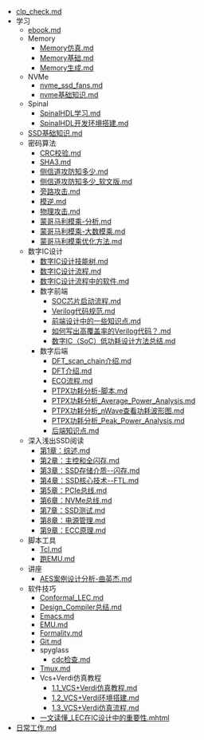 - [clp_check.md](clp_check.md)
- 学习
  - [ebook.md](学习/ebook.md)
  - Memory
    - [Memory仿真.md](学习/Memory/Memory仿真.md)
    - [Memory基础.md](学习/Memory/Memory基础.md)
    - [Memory生成.md](学习/Memory/Memory生成.md)
  - NVMe
    - [nvme_ssd_fans.md](学习/NVMe/nvme_ssd_fans.md)
    - [nvme基础知识.md](学习/NVMe/nvme基础知识.md)
  - Spinal
    - [SpinalHDL学习.md](学习/Spinal/SpinalHDL学习.md)
    - [SpinalHDL开发环境搭建.md](学习/Spinal/SpinalHDL开发环境搭建.md)
  - [SSD基础知识.md](学习/SSD基础知识.md)
  - 密码算法
    - [CRC校验.md](学习/密码算法/CRC校验.md)
    - [SHA3.md](学习/密码算法/SHA3.md)
    - [侧信道攻防知多少.md](学习/密码算法/侧信道攻防知多少.md)
    - [侧信道攻防知多少_软文版.md](学习/密码算法/侧信道攻防知多少_软文版.md)
    - [旁路攻击.md](学习/密码算法/旁路攻击.md)
    - [模逆.md](学习/密码算法/模逆.md)
    - [物理攻击.md](学习/密码算法/物理攻击.md)
    - [蒙哥马利模乘-分析.md](学习/密码算法/蒙哥马利模乘-分析.md)
    - [蒙哥马利模乘-大数模乘.md](学习/密码算法/蒙哥马利模乘-大数模乘.md)
    - [蒙哥马利模乘优化方法.md](学习/密码算法/蒙哥马利模乘优化方法.md)
  - 数字IC设计
    - [数字IC设计技能树.md](学习/数字IC设计/数字IC设计技能树.md)
    - [数字IC设计流程.md](学习/数字IC设计/数字IC设计流程.md)
    - [数字IC设计流程中的软件.md](学习/数字IC设计/数字IC设计流程中的软件.md)
    - 数字前端
      - [SOC芯片启动流程.md](学习/数字IC设计/数字前端/SOC芯片启动流程.md)
      - [Verilog代码规范.md](学习/数字IC设计/数字前端/Verilog代码规范.md)
      - [前端设计中的一些知识点.md](学习/数字IC设计/数字前端/前端设计中的一些知识点.md)
      - [如何写出高覆盖率的Verilog代码？.md](学习/数字IC设计/数字前端/如何写出高覆盖率的Verilog代码？.md)
      - [数字IC（SoC）低功耗设计方法总结.md](学习/数字IC设计/数字前端/数字IC（SoC）低功耗设计方法总结.md)
    - 数字后端
      - [DFT_scan_chain介绍.md](学习/数字IC设计/数字后端/DFT_scan_chain介绍.md)
      - [DFT介绍.md](学习/数字IC设计/数字后端/DFT介绍.md)
      - [ECO流程.md](学习/数字IC设计/数字后端/ECO流程.md)
      - [PTPX功耗分析-脚本.md](学习/数字IC设计/数字后端/PTPX功耗分析-脚本.md)
      - [PTPX功耗分析_Average_Power_Analysis.md](学习/数字IC设计/数字后端/PTPX功耗分析_Average_Power_Analysis.md)
      - [PTPX功耗分析_nWave查看功耗波形图.md](学习/数字IC设计/数字后端/PTPX功耗分析_nWave查看功耗波形图.md)
      - [PTPX功耗分析_Peak_Power_Analysis.md](学习/数字IC设计/数字后端/PTPX功耗分析_Peak_Power_Analysis.md)
      - [后端知识点.md](学习/数字IC设计/数字后端/后端知识点.md)
  - 深入浅出SSD阅读
    - [第1章：综述.md](学习/深入浅出SSD阅读/第1章：综述.md)
    - [第2章：主控和全闪存.md](学习/深入浅出SSD阅读/第2章：主控和全闪存.md)
    - [第3章：SSD存储介质--闪存.md](学习/深入浅出SSD阅读/第3章：SSD存储介质--闪存.md)
    - [第4章：SSD核心技术--FTL.md](学习/深入浅出SSD阅读/第4章：SSD核心技术--FTL.md)
    - [第5章：PCIe总线.md](学习/深入浅出SSD阅读/第5章：PCIe总线.md)
    - [第6章：NVMe总线.md](学习/深入浅出SSD阅读/第6章：NVMe总线.md)
    - [第7章：SSD测试.md](学习/深入浅出SSD阅读/第7章：SSD测试.md)
    - [第8章：电源管理.md](学习/深入浅出SSD阅读/第8章：电源管理.md)
    - [第9章：ECC原理.md](学习/深入浅出SSD阅读/第9章：ECC原理.md)
  - 脚本工具
    - [Tcl.md](学习/脚本工具/Tcl.md)
    - [跑EMU.md](学习/脚本工具/跑EMU.md)
  - 讲座
    - [AES案例设计分析-曲英杰.md](学习/讲座/AES案例设计分析-曲英杰.md)
  - 软件技巧
    - [Conformal_LEC.md](学习/软件技巧/Conformal_LEC.md)
    - [Design_Compiler总结.md](学习/软件技巧/Design_Compiler总结.md)
    - [Emacs.md](学习/软件技巧/Emacs.md)
    - [EMU.md](学习/软件技巧/EMU.md)
    - [Formality.md](学习/软件技巧/Formality.md)
    - [Git.md](学习/软件技巧/Git.md)
    - spyglass
      - [cdc检查.md](学习/软件技巧/spyglass/cdc检查.md)
    - [Tmux.md](学习/软件技巧/Tmux.md)
    - Vcs+Verdi仿真教程
      - [1.1_VCS+Verdi仿真教程.md](学习/软件技巧/Vcs+Verdi仿真教程/1.1_VCS+Verdi仿真教程.md)
      - [1.2_VCS+Verdi环境搭建.md](学习/软件技巧/Vcs+Verdi仿真教程/1.2_VCS+Verdi环境搭建.md)
      - [1.3_VCS+Verdi仿真流程.md](学习/软件技巧/Vcs+Verdi仿真教程/1.3_VCS+Verdi仿真流程.md)
    - [一文读懂_LEC在IC设计中的重要性.mhtml](学习/软件技巧/一文读懂_LEC在IC设计中的重要性.mhtml)
- [日常工作.md](日常工作.md)
